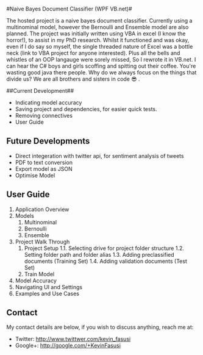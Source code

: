 #Naive Bayes Document Classifier (WPF VB.net)#

The hosted project is a naive bayes document classifier. Currently using a multinominal model, however the Bernoulli and Ensemble model are also planned.
The project was initially written using VBA in excel (I know the horror!), to assist in my PhD research. Whilst it functioned and was okay, even if I do say so myself, the
single threaded nature of Excel was a bottle neck (link to VBA project for anyone interested). 
Plus all the bells and whistles of an OOP langauge were sorely missed, So I rewrote it in VB.net.
I can hear the C# boys and girls scoffing and spitting out their coffee. You're wasting good java there people. Why do we always focus on the things that divide us? 
We are all brothers and sisters in code :sunglasses: . 

##Current Development##

* Indicating model accuracy
* Saving project and dependencies, for easier quick tests.
* Removing connectives
* User Guide

## Future Developments ##

* Direct integeration with twitter api, for sentiment analysis of tweets
* PDF to text conversion
* Export model as JSON
* Optimise Model


## User Guide ##

1. Application Overview
2. Models
	1. Multinominal
	2. Bernoulli
	3. Ensemble
3. Project Walk Through
	1. Project Setup
		1.1. Selecting drive for project folder structure
		1.2. Setting folder path and folder alias
		1.3. Adding preclassified documents (Training Set)
		1.4. Adding validation documents (Test Set)
	2. Train Model
3. Model Accuracy
4. Navigating UI and Settings
5. Examples and Use Cases

## Contact ##

My contact details are below, if you wish to discuss anything, reach me at:

* Twitter: http://www.twittwer.com/kevin_fasusi
* Google+: http://google.com/+KevinFasusi

